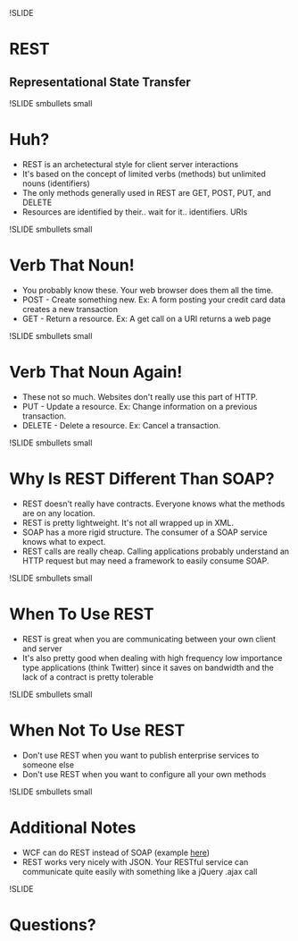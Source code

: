 !SLIDE
# REST #
## Representational State Transfer ##

!SLIDE smbullets small
# Huh? #
* REST is an archetectural style for client server interactions
* It's based on the concept of limited verbs (methods) but unlimited nouns (identifiers)
* The only methods generally used in REST are GET, POST, PUT, and DELETE
* Resources are identified by their.. wait for it.. identifiers.  URIs

!SLIDE smbullets small
# Verb That Noun! #
* You probably know these.  Your web browser does them all the time.
* POST - Create something new.  Ex:  A form posting your credit card data creates a new transaction
* GET - Return a resource.  Ex:  A get call on a URI returns a web page

!SLIDE smbullets small
# Verb That Noun Again! #
* These not so much.  Websites don't really use this part of HTTP.
* PUT - Update a resource.  Ex:  Change information on a previous transaction.
* DELETE - Delete a resource.  Ex:  Cancel a transaction.

!SLIDE smbullets small
# Why Is REST Different Than SOAP? #
* REST doesn't really have contracts.  Everyone knows what the methods are on any location.
* REST is pretty lightweight.  It's not all wrapped up in XML.
* SOAP has a more rigid structure.  The consumer of a SOAP service knows what to expect.
* REST calls are really cheap.  Calling applications probably understand an HTTP request but may need a framework to easily consume SOAP.

!SLIDE smbullets small
# When To Use REST #
* REST is great when you are communicating between your own client and server
* It's also pretty good when dealing with high frequency low importance type applications (think Twitter) since it saves on bandwidth and the lack of a contract is pretty tolerable

!SLIDE smbullets small
# When Not To Use REST #
* Don't use REST when you want to publish enterprise services to someone else
* Don't use REST when you want to configure all your own methods

!SLIDE smbullets small
# Additional Notes #
* WCF can do REST instead of SOAP (example [here](http://consultingblogs.emc.com/anthonysteele/archive/2008/03/15/rest-from-wcf-3-5.aspx))
* REST works very nicely with JSON.  Your RESTful service can communicate quite easily with something like a jQuery .ajax call

!SLIDE
# Questions? #
